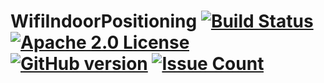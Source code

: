 # WifiIndoorPositioning [![Build Status](https://travis-ci.org/Talentica/WifiIndoorPositioning.svg?branch=master)](https://travis-ci.org/Talentica/WifiIndoorPositioning) [![Apache 2.0 License](https://img.shields.io/badge/license-Apache%202.0-blue.svg?style=flat)](http://www.apache.org/licenses/LICENSE-2.0.html) [![GitHub version](https://badge.fury.io/gh/Talentica%2FWifiIndoorPositioning.svg)](https://badge.fury.io/gh/Talentica%2FWifiIndoorPositioning) [![Issue Count](https://codeclimate.com/github/Talentica/WifiIndoorPositioning/badges/issue_count.svg)](https://codeclimate.com/github/Talentica/WifiIndoorPositioning)


